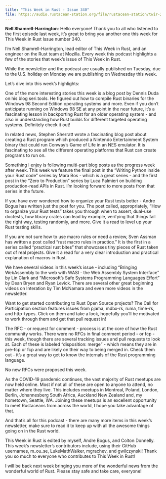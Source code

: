 ```yaml
---
title: "This Week in Rust - Issue 340"
file: https://audio.rustacean-station.org/file/rustacean-station/twir-2020-05-26.mp3
---
```


__Nell Shamrell-Harrington__: Hello everyone! Thank you to all who listened to the first episode last week, it’s great to bring you another one this week for This Week in Rust Issue number 340. 

I’m Nell Shamrell-Harrington, lead editor of This Week in Rust, and an engineer on the Rust team at Mozilla. Every week this podcast highlights a few of the stories that week’s issue of This Week in Rust.

While the newsletter and the podcast are usually published on Tuesday, due to the U.S. holiday on Monday we are publishing on Wednesday this week.

Let’s dive into this week’s highlights:

One of the more interesting stories this week is a blog post by Dennis Duda on his blog seri.tools. He figured out how to compile Rust binaries for the Windows 98 Second Edition operating systems and more. Even if you don’t anticipate running on Windows 98 SE at any point in the near future, it’s a fascinating lesson in backporting Rust for an older operating system - and also in understanding how Rust builds for different targeted operating systems. Definitely check it out!

In related news, Stephen Sherratt wrote a fascinating blog post about creating a Rust program which produced a Nintendo Entertainment System binary that could run Conway’s Game of Life in an NES emulator. It is fascinating to see all the different operating platforms that Rust can create programs to run on.

Something I enjoy is following multi-part blog posts as the progress week after week. This week we feature the final post in the “Writing Python inside your Rust code” series by Mara Bos - which is a great series - and the first post in the “Zero to Production” series by Luca Palmieri on building production-read APIs in Rust. I’m looking forward to more posts from that series in the future.

If you have ever wondered how to organize your Rust tests better - Andre Bogus has written just the post for you. The post called, appropriately, “How to organize your Rust tests” takes you through when to assert, dual-use doctests, how library crates can lead by example, verifying that things fail the right way, testing randomly, and more. Give it a read to level up your Rust testing skills.

If you are not sure how to use macro rules or need a review, Sven Assman has written a post called “rust macro rules in practice.” It is the first in a series called “practical rust bites” that showcases tiny pieces of Rust taken out of real projects. Give it a read for a very clear introduction and practical explanation of macros in Rust.

We have several videos in this week’s issue - including “Bringing WebAssembly to the web with WASI - the Web Assembly System Interface” by Lin Clark and “Microsoft’s Safe Systems Programming Languages Effort” by Dean Bryen and Ryan Levick. There are several other great beginning videos on Interation by Tim McNamara and even more videos in the newsletter.

Want to get started contributing to Rust Open Source projects? The Call for Participation section features issues from pjama, mdbx-rs, ruma, time-rs, and http-types. Click on them and take a look, hopefully you’ll be motivated to work through them and get that pull request in!

The RFC - or request for comment - process is at the core of how the Rust community works. There were no RFCs in final comment period  - or fcp - this week, though there are several tracking issues and pull requests to look at. Each of these is labeled “disposition: merge” - which means they are in pre-fcp or fcp and are likely on their way to being merged in. Check them out - it’s a great way to get to know the internals of the Rust programming language.

No new RFCs were proposed this week.

As the COVID-19 pandemic continues, the vast majority of Rust meetups are now held online. Most if not all of these are open to anyone to attend, no matter where they live. This includes meetups in Montreal, Poland, London, Berlin, Johannesberg South Africa, Auckland New Zealand and, my hometown, Seattle, WA. Joining these meetups is an excellent opportunity to meet Rustaceans from across the world, I hope you take advantage of that.

And that’s all for this podcast - there are many more items in this week’s newsletter, make sure to read it to keep up with all the awesome things going on in the Rust world.

This Week in Rust is edited by myself, Andre Bogus, and Colton Donnelly. This week’s newsletter’s contributors include, using their GitHub usernames, m_ou_se, LukeMathWalker, mgrachev, and gwilczynski! Thank you so much to everyone who contributes to This Week in Rust!

I will be back next week bringing you more of the wonderful news from the wonderful world of Rust. Please stay safe and take care, everyone!